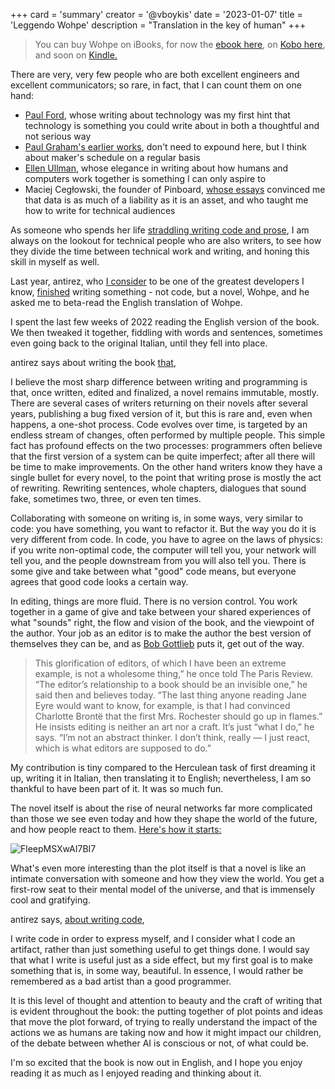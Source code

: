 +++
card = 'summary'
creator = '@vboykis'
date = '2023-01-07'
title = 'Leggendo Wohpe'
description = "Translation in the key of human"
+++

> You can buy Wohpe on iBooks, for now the [ebook here](https://www.ibs.it/wohpe-ebook-inglese-salvatore-sanfilippo/e/9791280845337), on [Kobo here](https://www.kobo.com/us/en/ebook/wohpe-1), and soon on [Kindle.](https://www.amazon.com/Wohpe-English-Rimmel-Salvatore-Sanfilippo-ebook/dp/B0BQ3HRDPF/ref=sr_1_4?crid=3FHUAYE7T2U74&keywords=wohpe&qid=1672971972&sprefix=woh%2Caps%2C327&sr=8-4) 

There are very, very few people who are both excellent engineers and excellent communicators; so rare, in fact, that I can count them on one hand:

+ [Paul Ford](https://www.ftrain.com/), whose writing about technology was my first hint that technology is something you could write about in both a thoughtful and not serious way  
+ [Paul Graham's earlier works](http://www.paulgraham.com/articles.html), don't need to expound here, but I think about maker's schedule on a regular basis 
+ [Ellen Ullman](https://www.goodreads.com/book/show/486625.Close_to_the_Machine), whose elegance in writing about how humans and computers work together is something I can only aspire to 
+ Maciej Cegłowski, the founder of Pinboard, [whose essays](https://idlewords.com/) convinced me that data is as much of a liability as it is an asset, and who taught me how to write for technical audiences

As someone who spends her life [straddling writing code and prose](https://increment.com/planning/the-best-laid-plans-tech-careers/), I am always on the lookout for technical people who are also writers, to see how they divide the time between technical work and writing, and honing this skill in myself as well.

Last year, antirez, who [I consider](https://vickiboykis.com/2022/12/05/the-cloudy-layers-of-modern-day-programming/) to be one of the greatest developers I know, [finished](http://antirez.com/news/136) writing something - not code, but a novel, Wohpe, and he asked me to beta-read the English translation of Wohpe.

I spent the last few weeks of 2022 reading the English version of the book. We then tweaked it together, fiddling with words and sentences, sometimes even going back to the original Italian, until they fell into place.

antirez says about writing the book [that](http://antirez.com/news/135), 

I believe the most sharp difference between writing and programming is that, once written, edited and finalized, a novel remains immutable, mostly. There are several cases of writers returning on their novels after several years, publishing a bug fixed version of it, but this is rare and, even when happens, a one-shot process. Code evolves over time, is targeted by an endless stream of changes, often performed by multiple people. This simple fact has profound effects on the two processes: programmers often believe that the first version of a system can be quite imperfect; after all there will be time to make improvements. On the other hand writers know they have a single bullet for every novel, to the point that writing prose is mostly the act of rewriting. Rewriting sentences, whole chapters, dialogues that sound fake, sometimes two, three, or even ten times.

Collaborating with someone on writing is, in some ways, very similar to code: you have something, you want to refactor it. But the way you do it is very different from code. In code, you have to agree on the laws of physics: if you write non-optimal code, the computer will tell you, your network will tell you, and the people downstream from you will also tell you. There is some give and take between what "good" code means, but everyone agrees that good code looks a certain way. 

In editing, things are more fluid. There is no version control. You work together in a game of give and take between your shared experiences of what "sounds" right, the flow and vision of the book, and the viewpoint of the author. Your job as an editor is to make the author the best version of themselves they can be, and as [Bob Gottlieb](https://www.vulture.com/article/bob-gottlieb-robert-caro-turn-every-page-profile.html) puts it, get out of the way. 

> This glorification of editors, of which I have been an extreme example, is not a wholesome thing,” he once told The Paris Review. “The editor’s relationship to a book should be an invisible one,” he said then and believes today. “The last thing anyone reading Jane Eyre would want to know, for example, is that I had convinced Charlotte Brontë that the first Mrs. Rochester should go up in flames.” He insists editing is neither an art nor a craft. It’s just “what I do,” he says. “I’m not an abstract thinker. I don’t think, really — I just react, which is what editors are supposed to do.”

My contribution is tiny compared to the Herculean task of first dreaming it up, writing it in Italian, then translating it to English; nevertheless, I am so thankful to have been part of it. It was so much fun. 

The novel itself is about the rise of neural networks far more complicated than those we see even today and how they shape the world of the future, and how people react to them. [Here's how it starts:](https://twitter.com/antirez/status/1609930340952428546) 

![FleepMSXwAI7BI7](https://user-images.githubusercontent.com/3837836/210918393-ef42183f-0a01-4a71-8900-b94e1b9460b9.jpg)

What's even more interesting than the plot itself is that a novel is like an intimate conversation with someone and how they view the world. You get a first-row seat to their mental model of the universe, and that is immensely cool and gratifying. 

antirez says, [about writing code](http://antirez.com/news/133), 

I write code in order to express myself, and I consider what I code an artifact, rather than just something useful to get things done. I would say that what I write is useful just as a side effect, but my first goal is to make something that is, in some way, beautiful. In essence, I would rather be remembered as a bad artist than a good programmer.

It is this level of thought and attention to beauty and the craft of writing that is evident throughout the book: the putting together of plot points and ideas that move the plot forward, of trying to really understand the impact of the actions we as humans are taking now and how it might impact our children, of the debate between whether AI is conscious or not, of what could be. 

I'm so excited that the book is now out in English, and I hope you enjoy reading it as much as I enjoyed reading and thinking about it. 



